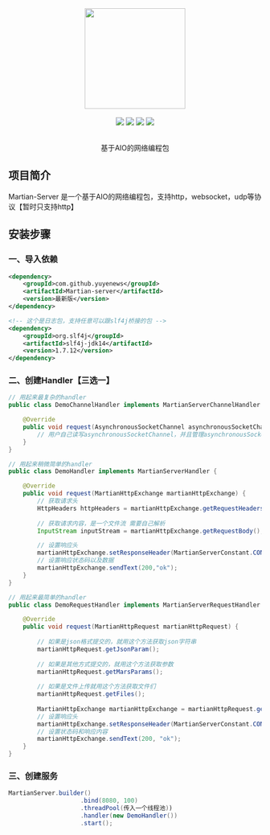 <div align=center>
<img width="200px;" src="http://mars-framework.com/img/logo-github.png"/>
</div>

<br/>

<div align=center>

<img src="https://img.shields.io/badge/licenes-MIT-brightgreen.svg"/>
<img src="https://img.shields.io/badge/jdk-11+-brightgreen.svg"/>
<img src="https://img.shields.io/badge/maven-3.5.4+-brightgreen.svg"/>
<img src="https://img.shields.io/badge/release-master-brightgreen.svg"/>

</div>

<br/>

<div align=center>

基于AIO的网络编程包

</div>

## 项目简介

Martian-Server 是一个基于AIO的网络编程包，支持http，websocket，udp等协议【暂时只支持http】

## 安装步骤

### 一、导入依赖

```xml
<dependency>
    <groupId>com.github.yuyenews</groupId>
    <artifactId>Martian-server</artifactId>
    <version>最新版</version>
</dependency>

<!-- 这个是日志包，支持任意可以跟slf4j桥接的包 -->
<dependency>
    <groupId>org.slf4j</groupId>
    <artifactId>slf4j-jdk14</artifactId>
    <version>1.7.12</version>
</dependency>
```
### 二、创建Handler【三选一】
```java
// 用起来最复杂的handler
public class DemoChannelHandler implements MartianServerChannelHandler {

    @Override
    public void request(AsynchronousSocketChannel asynchronousSocketChannel) {
        // 用户自己读写asynchronousSocketChannel，并且管理asynchronousSocketChannel的关闭
    }
}

// 用起来稍微简单的handler
public class DemoHandler implements MartianServerHandler {

    @Override
    public void request(MartianHttpExchange martianHttpExchange) {
        // 获取请求头
        HttpHeaders httpHeaders = martianHttpExchange.getRequestHeaders();
  
        // 获取请求内容，是一个文件流 需要自己解析
        InputStream inputStream = martianHttpExchange.getRequestBody();

        // 设置响应头
        martianHttpExchange.setResponseHeader(MartianServerConstant.CONTENT_TYPE,MartianServerConstant.RESPONSE_CONTENT_TYPE);
        // 设置响应状态码以及数据
        martianHttpExchange.sendText(200,"ok");
    }
}

// 用起来最简单的handler
public class DemoRequestHandler implements MartianServerRequestHandler {

    @Override
    public void request(MartianHttpRequest martianHttpRequest) {
        
        // 如果是json格式提交的，就用这个方法获取json字符串
        martianHttpRequest.getJsonParam();
        
        // 如果是其他方式提交的，就用这个方法获取参数
        martianHttpRequest.getMarsParams();
        
        // 如果是文件上传就用这个方法获取文件们
        martianHttpRequest.getFiles();
        
        MartianHttpExchange martianHttpExchange = martianHttpRequest.getMartianHttpExchange();
        // 设置响应头
        martianHttpExchange.setResponseHeader(MartianServerConstant.CONTENT_TYPE, MartianServerConstant.RESPONSE_CONTENT_TYPE);
        // 设置状态码和响应内容
        martianHttpExchange.sendText(200, "ok");
    }
}
```

### 三、创建服务
```java
MartianServer.builder()
                    .bind(8080, 100)
                    .threadPool(传入一个线程池))
                    .handler(new DemoHandler())
                    .start();
```